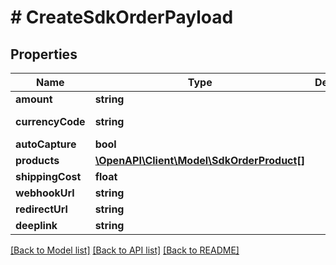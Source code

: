 # # CreateSdkOrderPayload

## Properties

Name | Type | Description | Notes
------------ | ------------- | ------------- | -------------
**amount** | **string** |  |
**currencyCode** | **string** |  | [default to 'ALL']
**autoCapture** | **bool** |  | [optional]
**products** | [**\OpenAPI\Client\Model\SdkOrderProduct[]**](SdkOrderProduct.md) |  |
**shippingCost** | **float** |  | [optional]
**webhookUrl** | **string** |  | [optional]
**redirectUrl** | **string** |  | [optional]
**deeplink** | **string** |  | [optional]

[[Back to Model list]](../../README.md#models) [[Back to API list]](../../README.md#endpoints) [[Back to README]](../../README.md)
